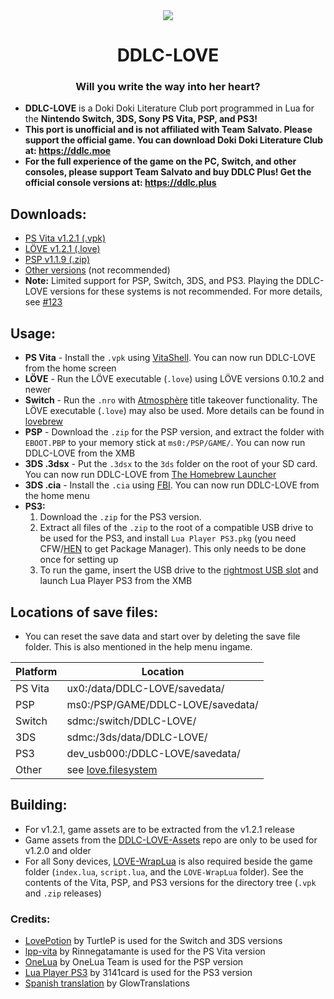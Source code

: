 <div align="center">
  <img src="https://github.com/LukeZGD/DDLC-LOVE/raw/ddlclove/logo.png"/>
  <h1>DDLC-LOVE</h1>
  <h3>Will you write the way into her heart?</h3>
</div>

- **DDLC-LOVE** is a Doki Doki Literature Club port programmed in Lua for the **Nintendo Switch, 3DS, Sony PS Vita, PSP, and PS3!**
- **This port is unofficial and is not affiliated with Team Salvato. Please support the official game. You can download Doki Doki Literature Club at: https://ddlc.moe**
- **For the full experience of the game on the PC, Switch, and other consoles, please support Team Salvato and buy DDLC Plus! Get the official console versions at: https://ddlc.plus**

## Downloads:
- [PS Vita v1.2.1 (.vpk)](https://github.com/LukeZGD/DDLC-LOVE/releases/download/v1.2.1/DDLC-LOVE.vpk)
- [LÖVE v1.2.1 (.love)](https://github.com/LukeZGD/DDLC-LOVE/releases/download/v1.2.1/DDLC-LOVE.love)
- [PSP v1.1.9 (.zip)](https://github.com/LukeZGD/DDLC-LOVE/releases/download/v1.1.9/DDLC-LOVE-PSP-fix3.zip)
- [Other versions](https://github.com/LukeZGD/DDLC-LOVE/releases/v1.1.9) (not recommended)
- **Note:** Limited support for PSP, Switch, 3DS, and PS3. Playing the DDLC-LOVE versions for these systems is not recommended. For more details, see [#123](https://github.com/LukeZGD/DDLC-LOVE/issues/123)

## Usage:
- **PS Vita** - Install the `.vpk` using [VitaShell](https://github.com/TheOfficialFloW/VitaShell). You can now run DDLC-LOVE from the home screen
- **LÖVE** - Run the LÖVE executable (`.love`) using LÖVE versions 0.10.2 and newer
- **Switch** - Run the `.nro` with [Atmosphère](https://github.com/Atmosphere-NX/Atmosphere) title takeover functionality. The LÖVE executable (`.love`) may also be used. More details can be found in [lovebrew](https://lovebrew.org/#/packaging)
- **PSP** - Download the `.zip` for the PSP version, and extract the folder with `EBOOT.PBP` to your memory stick at `ms0:/PSP/GAME/`. You can now run DDLC-LOVE from the XMB
- **3DS .3dsx** - Put the `.3dsx` to the `3ds` folder on the root of your SD card. You can now run DDLC-LOVE from [The Homebrew Launcher](https://github.com/fincs/new-hbmenu)
- **3DS .cia** - Install the `.cia`  using [FBI](https://github.com/Steveice10/FBI). You can now run DDLC-LOVE from the home menu
- **PS3:**
  1. Download the `.zip` for the PS3 version.
  2. Extract all files of the `.zip` to the root of a compatible USB drive to be used for the PS3, and install `Lua Player PS3.pkg` (you need CFW/[HEN](https://www.psx-place.com/threads/update-ps3hen-v3-0-0-view-latest-changes-to-the-ps3-exploit-for-superslims-noncfw-models.23955/) to get Package Manager). This only needs to be done once for setting up
  3. To run the game, insert the USB drive to the [rightmost USB slot](https://postimg.cc/jnryRhtb) and launch Lua Player PS3 from the XMB 


## Locations of save files:
- You can reset the save data and start over by deleting the save file folder. This is also mentioned in the help menu ingame.

| Platform | Location                            |
|----------|-------------------------------------|
| PS Vita  | ux0:/data/DDLC-LOVE/savedata/       |
| PSP      | ms0:/PSP/GAME/DDLC-LOVE/savedata/   |
| Switch   | sdmc:/switch/DDLC-LOVE/             |
| 3DS      | sdmc:/3ds/data/DDLC-LOVE/           |
| PS3      | dev_usb000:/DDLC-LOVE/savedata/     |
| Other    | see [love.filesystem](https://love2d.org/wiki/love.filesystem)|

## Building:
- For v1.2.1, game assets are to be extracted from the v1.2.1 release
- Game assets from the [DDLC-LOVE-Assets](https://github.com/LukeZGD/DDLC-LOVE-Assets) repo are only to be used for v1.2.0 and older
- For all Sony devices, [LOVE-WrapLua](https://github.com/LukeZGD/LOVE-WrapLua) is also required beside the game folder (`index.lua`, `script.lua`, and the `LOVE-WrapLua` folder). See the contents of the Vita, PSP, and PS3 versions for the directory tree (`.vpk` and `.zip` releases)

### Credits:
- [LovePotion](https://github.com/TurtleP/LovePotion) by TurtleP is used for the Switch and 3DS versions
- [lpp-vita](https://github.com/Rinnegatamante/lpp-vita/) by Rinnegatamante is used for the PS Vita version
- [OneLua](http://onelua.x10.mx/) by OneLua Team is used for the PSP version
- [Lua Player PS3](https://store.brewology.com/ahomebrew.php?brewid=212) by 3141card is used for the PS3 version
- [Spanish translation](https://tradusquare.es/ficha.php?ddlc) by GlowTranslations
